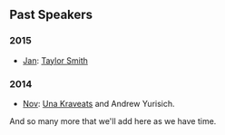 ## Past Speakers

###  2015

- [Jan](http://www.meetup.com/San-Antonio-JavaScript-User-Group/events/219245780/): [Taylor Smith](https://twitter.com/tsmith512)

###  2014

- [Nov](http://www.meetup.com/San-Antonio-JavaScript-User-Group/events/213759692/): [Una Kraveats](https://twitter.com/Una) and Andrew Yurisich.

And so many more that we'll add here as we have time. 
